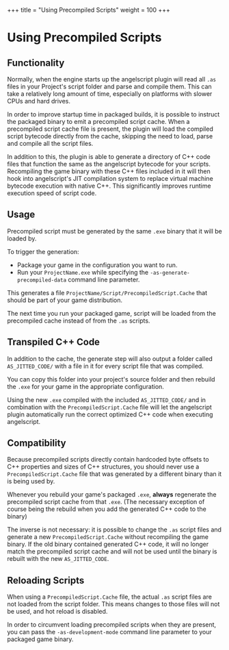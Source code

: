 +++
title = "Using Precompiled Scripts"
weight = 100
+++

# Using Precompiled Scripts
## Functionality
Normally, when the engine starts up the angelscript plugin will read all `.as` files in
your Project's script folder and parse and compile them. This can take a relatively long
amount of time, especially on platforms with slower CPUs and hard drives.

In order to improve startup time in packaged builds, it is possible to instruct the
packaged binary to emit a precompiled script cache. When a precompiled script
cache file is present, the plugin will load the compiled script bytecode directly
from the cache, skipping the need to load, parse and compile all the script
files.

In addition to this, the plugin is able to generate a directory of C++ code files
that function the same as the angelscript bytecode for your scripts. Recompiling
the game binary with these C++ files included in it will then hook into angelscript's
JIT compilation system to replace virtual machine bytecode execution with native C++.
This significantly improves runtime execution speed of script code.

## Usage
Precompiled script must be generated by the same `.exe` binary that it will be loaded by.

To trigger the generation:

- Package your game in the configuration you want to run.
- Run your `ProjectName.exe` while specifying the `-as-generate-precompiled-data` command line parameter.

This generates a file `ProjectName/Script/PrecompiledScript.Cache` that should be part of your game distribution.

The next time you run your packaged game, script will be loaded from the precompiled cache instead of from the `.as` scripts.

## Transpiled C++ Code
In addition to the cache, the generate step will also output a folder called `AS_JITTED_CODE/` with a file in it for every script file that was compiled.

You can copy this folder into your project's source folder and then rebuild the `.exe` for your game in the appropriate configuration.

Using the new `.exe` compiled with the included `AS_JITTED_CODE/` and in combination with the `PrecompiledScript.Cache` file will let the
 angelscript plugin automatically run the correct optimized C++ code when executing angelscript.

## Compatibility
Because precompiled scripts directly contain hardcoded byte offsets to C++ properties and sizes of C++ structures,
you should never use a `PrecompiledScript.Cache` file that was generated by a different binary than it is being used by.

Whenever you rebuild your game's packaged `.exe`, **always** regenerate the precompiled script cache from that `.exe`.
(The necessary exception of course being the rebuild when you add the generated C++ code to the binary)

The inverse is not necessary: it is possible to change the `.as` script files and generate a new `PrecompiledScript.Cache`
without recompiling the game binary.
If the old binary contained generated C++ code, it will no longer match the precompiled script cache and will not be used until the binary is rebuilt with the new `AS_JITTED_CODE`.

## Reloading Scripts
When using a `PrecompiledScript.Cache` file, the actual `.as` script files are not loaded from the script folder. This means 
changes to those files will not be used, and hot reload is disabled.

In order to circumvent loading precompiled scripts when they are present, you can pass the `-as-development-mode` command line parameter to your packaged game binary.